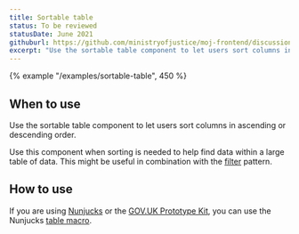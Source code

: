 ```yaml
---
title: Sortable table
status: To be reviewed
statusDate: June 2021
githuburl: https://github.com/ministryofjustice/moj-frontend/discussions/269
excerpt: "Use the sortable table component to let users sort columns in ascending or descending order."
---
```


{% example "/examples/sortable-table", 450 %}

## When to use

Use the sortable table component to let users sort columns in ascending or descending order.

Use this component when sorting is needed to help find data within a large table of data. This might be useful in combination with the [filter](/patterns/filter-a-list/) pattern.

## How to use

If you are using [Nunjucks](https://mozilla.github.io/nunjucks/) or the [GOV.UK Prototype Kit](https://govuk-prototype-kit.herokuapp.com/), you can use the Nunjucks [table macro](https://design-system.service.gov.uk/components/table/).
